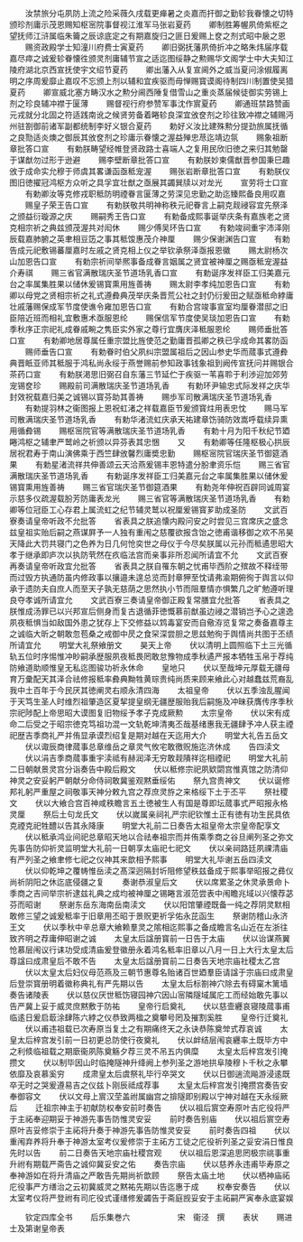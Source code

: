 <!-- { "loadSidebar": true } -->
　　汝禁旅分屯夙防上流之险采薇久戌载更瘅暑之炎嘉而扞御之勤轸我眷懐之切特颁珍剂庸示茂恩赐知枢宻院事督视江淮军马张岩夏药
　　卿制胜筹幄夙倚紫枢之望抚师江浒属临朱籥之辰谅底定之有期嘉旋归之匪日爰赐上奁之剂式昭中扆之恩
　　赐资政殿学士知潼川府费士寅夏药
　　卿旧弼抚藩夙倚折冲之略朱炜届序载嘉尽瘁之诚爰轸眷懐徃颁灵剂庸辅节宣之适迄图绥静之勲赐华文阁学士中大夫知江陵府湖北京西宣抚使宇文绍节夏药
　　卿出藩入从复宣阃外之威当夏问涂俶履离明之序周爰靡止嘉叹不忘颁上剂以辅和宜疾驱而毋惮赐寳谟阁待制四川制置使吴猎夏药
　　卿宣威北塞方畴汉水之勲分阃西陲复借雪山之重炎蒸届候徒御实劳锡上剂之珍良辅冲襟于匽薄
　　赐督视行府参赞军事沈作賔夏药
　　卿通班禁路赞画元戎就分北固之符适践南讹之候贤劳备着睠轸良深宜攽奁剂之珍往致冲襟之辅赐沔州驻劄御前诸军副都统制李好义银合夏药
　　勅好义汝比建殊勲分提劲旅属抚循之良勚适炎燠之御辰其攽奁剂之珍庸示眷懐之渥益殚忠荩迄靖边氛
　　赐象祖断章批答口宣
　　有勅朕畴望经帷登贤政路士喜端人之复用民欣旧徳之来归其勉罄于谋猷勿过形于逊避
　　赐李壁断章批答口宣
　　有勅朕妙柬儒猷晋参国秉巳趣攽于成命实允穆于师虞其畧谦函亟秪宠渥
　　赐张岩断章批答口宣
　　有勅朕仪图旧徳擢冠鸿枢方众听之具孚宜壮猷之亟展其蠲巽牍以对龙光
　　宣劳将士口宣
　　有勅卿汝等克修戎职秪防明禋眷言匽薄之劳深见忠勤之助迄臻熙备良用叹嘉
　　赐皇子荣王告口宣
　　有勅朕敬共明神称秩元祀眷言上嗣克觌祲容宜先祭泽之颁益衍璇源之庆
　　赐嗣秀王告口宣
　　有勅备成熙事诞举庆条有嘉族老之贤克相宗祈之典兹颁茂渥共对闳休
　　赐少傅吴环告口宣
　　有勅竣祠重宇沛泽刚辰载嘉肺腑之英聿相豆笾之事其秪馂惠茂介神厘
　　赐少保谢渊告口宣
　　有勅告成元祀敷锡蕃厘嘉时左戚之贤克相上仪之举钦承祭泽亟报恩徽
　　赐太尉杨次山加恩告口宣
　　有勅宗祈间举熈事备成眷言姻属之贤宜被神厘之赐亟秪宠渥益介寿祺
　　赐三省官满散瑞庆圣节道场乳香口宣
　　有勅诞序发祥臣工归美嘉元台之率属集胜果以储休爰锡寳熏用旌善祷
　　赐太尉李孝纯加恩告口宣
　　有勅卿以母党之贤相宗祈之礼式遵彜典茂举庆条晋荒公社之封仍衍爰田之赋亟秪命綍庸壮戚藩赐保成军节度使谯令雍加恩告口宣
　　有勅合宫竣事宣室均厘眷潜邸之旧臣陪近班而相礼宜敷惠术亟服恩纶
　　赐保信军节度使吴琰加恩告口宣
　　有勅季秋序正宗祀礼成眷戚畹之隽臣实外家之尊行宜膺庆泽秪服恩纶
　　赐师垂批答口宣
　　有勅卿地居尊属任重宗盟比旌使范之勤庸晋孤卿之秩已孚成命其畧防函
　　赐师垂告口宣
　　有勅眷时伯父夙纠宗盟属祖后之因山参史华而蒇事式遵彜典晋眡亚师其秪服于鸿私尚永绥于燕誉赐前参知政事钱象祖到阙传宣抚问并赐银合茶药口宣
　　有勅朕渇思旧弼召自东藩三节延伫于疾驱一苇喜聆于利渉迎加郊劳宠锡奁珍
　　赐殿前司满散瑞庆圣节道场乳香
　　有勅环尹输忠式际发祥之庆华封效祝载嘉归美之诚锡以寳芬助其善祷
　　赐歩军司散满瑞庆圣节道场乳香
　　有勅提羽林之衞图报上恩祝虹渚之祥载嘉臣节爰颁寳炷用表忠忱
　　赐马军司散满瑞庆圣节道场乳香
　　有勅华渚流虹庆承天祐建章饬骑防效嵩呼载续异熏用循彜锡
　　赐枢宻院官等满散瑞庆圣节道场乳香
　　有勅十月为阳千秋纪节廼睠鸿枢之辅聿严鹫岭之祈颁以异芬表其忠悃
　　又
　　有勅卿等任隆枢极心拱辰居祝君寿于南山演佛乘于西竺肆攽馨烈庸奬忠勤
　　赐枢宻院官瑞庆圣节御筵酒果
　　有勅星渚流祥共伸善颂云天洽燕爰锡丰恩特遣分朌聿资乐恺
　　赐三省官满散瑞庆圣节道场乳香
　　有勅诞序发祥臣工归美嘉元台之率属集胜果以储休爰锡寳熏用旌善祷
　　赐三省官瑞庆圣节御筵酒果
　　有勅尧年伸祝百辟同诚周宴示慈多仪疏渥载朌芳防庸表龙光
　　赐三省官等满散瑞庆圣节道场乳香
　　有勅卿等位冠臣工心存君上属流虹之纪节辅灵鹫以祝厘爰锡寳芗助成圣防
　　文武百寮奏请皇帝听政不允批答
　　省表具之朕追懐内殿问安之时尝见三宫席庆之盛念兹皇祖实贻后嗣之燕谋屛予一人独有重闱之慈覆欲报含饴之徳甫谐移御之欢不吊昊天降此大罚共寝门之色养为日几何怆奕世之母仪于今尽矣朕属以元孙而秪遹思昭大孝于继承即庐次以执防茕然在疚临法宫而亲事非所忍闻所请宜不允
　　文武百寮再奏请皇帝听政宜允批答
　　省表具之朕自罹东朝之忧甫毕西阶之殡故不释绖带而过毁方执通防虽内修政事以攘邉未遑总览而封章狎至忱请弗渝期俯徇于舆言以仰承于遗防夫自庶人而至天子孰无慈荫之思然执小节而阻羣情亦惧繁几之旷勉遵听理良夺孝诚所请宜允
　　文武百寮三奏请皇帝御正殿复常膳宜允批答
　　省表具之朕惟成汤罪已以兴邦宣后侧身而复古退循菲徳慨慕前猷虽边祲之潜销岂予心之遑逸夙夜秪惧当如敌国外患之犹存上下交修益以鸩毒宴安而自儆洊览复常之奏备嘉尊主之诚临大昕之朝敢忽苞桑之戒御中昃之食罙深尝胆之思兹勉徇于舆情尚共图于丕绩所请宜允
　　明堂大礼祭飨册文
　　昊天上帝
　　伏以清明上圆照临下土三光循轨五位时序惕惟冲眇嗣承歴服夙夜秪畏罔敢怠豫物成季秋遹严报本牺牲玉帛于荐纯防飨道助顺惟皇无私迄图骏功祈永休命
　　皇地只
　　伏以至哉坤元厚载无疆母育万彚配天其泽合祛修报秪率彜典黝牲黄琮贵纯尚质来顾来飨此心对越蠢兹荒裔乱我中土百年于今民厌其徳阐灵右顺永清四海
　　太祖皇帝
　　伏以五季浊乱腥闻于天笃生圣人时维烈祖肇造区夏挈提皇纲无疆歴服贻我后嗣施及冲昧获膺传序季秋宗祀陟配上帝思昭大谟图复旧物绥予孝子克成厥勲
　　太宗皇帝
　　伏以宋有成命二后受之于昭宗徳克笃祖功混一文轨乾坤清夷丕哉基绪惠我无疆肆予冲人获主禋祀歴吉季商礼严并侑显承谟烈绍复是期对越在天迄用大介
　　明堂大礼告五岳文
　　伏以诹辰商律蒇事总章维岳之章灵气攸宅敢徼贶施迄济休成
　　告四渎文
　　伏以涓吉季商蒇事重宇渎祗有赫润泽无穷敢觌隤祥迄相禋祀
　　明堂大礼前二日朝献景灵宫分诣奏告中殿后殿文
　　伏以秪修宗祀夙欵閟宫惟真馆之防清仰神灵之安妥躬严朝献分命侍祠敢冀鉴观黙垂绥佑
　　祭九宫贵神文
　　伏以诞修邦礼躬严重屋之祠敬事天神分敕九宫之荐庶灵斿之来格绥下土于丕平
　　祭社稷文
　　伏以大飨合宫百神咸秩瞻言五土徳被生人有国是尊即坛蒇事式严昭报永格灵厘
　　祭后土句龙氏文
　　伏以嵗属亲祠礼严宗祀钦惟土正有徳有功生民具依克禋克祀牲醴以告其永降康
　　明堂大礼前二日奏告太祖皇帝太宗皇帝配享文
　　伏以秪承鸿业间祀总章昭天地以合祛奉祖宗而并侑乘季商之谷旦阐列圣之弥文先事告防仰祈灵监明堂大礼前一日朝享太庙祀七祀文
　　伏以亲祠路廷夙祼清庙有严列圣之飨聿修七祀之仪神其来歆相予熙事
　　明堂大礼毕谢五岳四渎文
　　伏以仰乾坤之覆帱惟岳渎之髙深迥隔封圻阻修望秩兹备成于熙事举昭报之彞仪尚祈阴阳之休迄底侵疆之复
　　奏谢恭淑皇后文
　　伏以席累圣之休灵承景命卜季商之吉间举宗祈逮兹礼典之成均被神厘之锡睠言淑范尝表中闱瞻兆域以兴懐荐苾芬而昭谢
　　祭谢东岳东海南岳南渎文
　　伏以阳馆肇禋既备一纯之荐阴灵默相敢修三望之诚爰秪率于旧章用丕昭于景贶更祈孚佑永芘函生
　　祭谢防稽山永济王文
　　伏以季秋中辛总章大飨赖羣灵之隂相迄熙事之备成瞻言名山近在左浙往致齐明之荐庸伸昭谢之诚
　　太皇太后諡册寳前一日告于太庙
　　伏以诒谋燕翼怆慕层闱议行诔功受成清庙爰登徽册永着鸿名秪率旧章以八月一日上大行太皇太后尊諡曰成肃皇后不敢不告
　　太皇太后諡册寳前二日奏告天地宗庙社稷太乙宫
　　伏以太皇太后妇仪母范燕及三朝节惠尊名贻诸百世廼羣臣请諡于宗庙曰成肃皇后登崇寳册明着徽称典礼有严先期以告
　　太皇太后标劄神穴除去有碍窠木篱墙奏告诸陵表
　　伏以慈仪厌世秪饬寝园神穴因山宻隣隧域属庀工而经始敢先事以告严冀上妥于威灵庶黙敷于防祐
　　皇帝行启奠礼
　　伏以慈壸纒哀寝陵蒇事甫临逺日爰启菆涂肆陈六綍之仪恭致两楹之奠攀号罔及摧割奚胜
　　皇帝行迁奠礼
　　伏以甫违祖载已次寿原当复土之有期痛终天之永诀恭陈奠斚式荐哀诚
　　太皇太后梓宫发引前一日初更总防使行夜奠礼
　　伏以衅结层闱哀纒率土既毕方中之利倐临祖载之期廞衞夙陈奠觞夕荐三灵不吊五内俱糜
　　太皇太后梓宫发引掩攒文
　　伏以制毕因山时临掩隧神升绛阙上参列圣之游地拱阜陵穆卜千秋之永攀依靡及哀慕奚穷
　　成肃皇太后虞祭礼毕行卒哭文
　　伏以日御遄流飚游浸逺既卒无时之哭爰遵易吉之仪兹卜刚辰祗成荐事
　　太皇太后梓宫发引掩攒宫奏告安奉御容文
　　伏以文母上賔汉茔盖祔属幽宫之揜隧即别殿以宁神对越在天永绥厥后
　　迁祖宗神主于初献防权奉安前时奏告
　　伏以祖后賔空寿原叶吉庀役将严于主祏奉迎期妥于神游先事告防惟灵安妥
　　前时奏告别庙
　　伏以祖后賔空寿原叶吉妥修崇于主祏将升奏于神游先事告防惟灵安妥
　　前时奏告四祖
　　伏以重闱弃养将升奉于神游太室考仪爰修崇于主祏方工徒之庀役祈列圣之妥安涓日惟良先时以告
　　前二日奏告天地宗庙社稷宫观
　　伏以祖后恩深追思罔极宗祧事重升祔有期载严斋告之诚仰冀妥安之佑
　　奏告宗庙
　　伏以慈养永违甫毕寿原之奉神游如在将升清庙之严敢告先期尚祈歆顾
　　祭告太庙土地
　　伏以栖神庙祏庀役事严方缮治之云初冀威灵之黙祐先期以告迄惠于成
　　权奉安奏告
　　伏以太室考仪将严登祔有司庀役式谨缮修爰蠲告于斋庭觊妥安于主祏嗣严寅奉永底宴娱










　　钦定四库全书
　　后乐集巻六　　　　　　宋　衞泾　撰
　　表状
　　赐进士及第谢皇帝表
